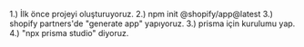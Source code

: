 1.) İlk önce projeyi oluşturuyoruz.
2.) npm init @shopify/app@latest 
3.) shopify partners'de "generate app" yapıyoruz.
3.) prisma için kurulumu yap.
4.) "npx prisma studio" diyoruz.
